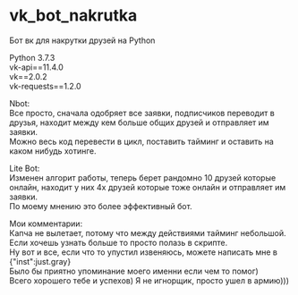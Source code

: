 # vk_bot_nakrutka
Бот вк для накрутки друзей на Python  
  
Python 3.7.3  
vk-api==11.4.0  
vk==2.0.2  
vk-requests==1.2.0

Nbot:  
Все просто, сначала одобряет все заявки, подписчиков переводит в друзья, находит между кем больше общих друзей и отправляет им заявки.  
Можно весь код перевести в цикл, поставить тайминг и оставить на каком нибудь хотинге.  
  
Lite Bot:  
Изменен алгорит работы, теперь берет рандомно 10 друзей которые онлайн, находит у них 4х друзей которые тоже онлайн и отправляет им заявки.  
По моему мнению это более эффективный бот.
  
Мои комментарии:  
Капча не вылетает, потому что между действиями тайминг небольшой.  
Если хочешь узнать больше то просто полазь в скрипте.   
Ну вот и все, если что то упустил извеняюсь, можете написать мне в {"inst":just.gray}  
Было бы приятно упоминание моего именни если чем то помог)  
Всего хорошего тебе и успехов) Я не игнорщик, просто ушел в армию)))
